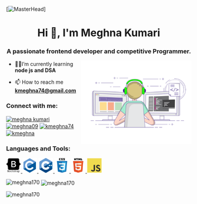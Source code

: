 [![MasterHead](https://www.alura.com.br/artigos/assets/como-criar-um-readme-para-seu-perfil-github/como-criar-um-readme-para-seu-perfil-github.jpg)]
<h1 align="center">Hi 👋, I'm Meghna Kumari</h1>
<h3 align="center">A passionate frontend developer and competitive Programmer.</h3>
<img align="right" alt="Coding" width="300" src="https://raw.githubusercontent.com/devSouvik/devSouvik/master/gif3.gif">


- 👩‍💻I’m currently learning **node js and DSA**

- 📫 How to reach me **kmeghna74@gmail.com**

<h3 align="left">Connect with me:</h3>
<p align="left">
<a href="https://linkedin.com/in/meghna kumari" target="blank"><img align="center" src="https://raw.githubusercontent.com/rahuldkjain/github-profile-readme-generator/master/src/images/icons/Social/linked-in-alt.svg" alt="meghna kumari" height="30" width="40" /></a>
<a href="https://www.codechef.com/users/meghna09" target="blank"><img align="center" src="https://cdn.jsdelivr.net/npm/simple-icons@3.1.0/icons/codechef.svg" alt="meghna09" height="30" width="40" /></a>
<a href="https://www.leetcode.com/kmeghna74" target="blank"><img align="center" src="https://raw.githubusercontent.com/rahuldkjain/github-profile-readme-generator/master/src/images/icons/Social/leet-code.svg" alt="kmeghna74" height="30" width="40" /></a>
<a href="https://auth.geeksforgeeks.org/user/kmeghna" target="blank"><img align="center" src="https://raw.githubusercontent.com/rahuldkjain/github-profile-readme-generator/master/src/images/icons/Social/geeks-for-geeks.svg" alt="kmeghna" height="30" width="40" /></a>
</p>

<h3 align="left">Languages and Tools:</h3>
<p align="left"> <a href="https://getbootstrap.com" target="_blank" rel="noreferrer"> <img src="https://raw.githubusercontent.com/devicons/devicon/master/icons/bootstrap/bootstrap-plain-wordmark.svg" alt="bootstrap" width="40" height="40"/> </a> <a href="https://www.cprogramming.com/" target="_blank" rel="noreferrer"> <img src="https://raw.githubusercontent.com/devicons/devicon/master/icons/c/c-original.svg" alt="c" width="40" height="40"/> </a> <a href="https://www.w3schools.com/cpp/" target="_blank" rel="noreferrer"> <img src="https://raw.githubusercontent.com/devicons/devicon/master/icons/cplusplus/cplusplus-original.svg" alt="cplusplus" width="40" height="40"/> </a> <a href="https://www.w3schools.com/css/" target="_blank" rel="noreferrer"> <img src="https://raw.githubusercontent.com/devicons/devicon/master/icons/css3/css3-original-wordmark.svg" alt="css3" width="40" height="40"/> </a> <a href="https://www.w3.org/html/" target="_blank" rel="noreferrer"> <img src="https://raw.githubusercontent.com/devicons/devicon/master/icons/html5/html5-original-wordmark.svg" alt="html5" width="40" height="40"/> </a> <a href="https://developer.mozilla.org/en-US/docs/Web/JavaScript" target="_blank" rel="noreferrer"> <img src="https://raw.githubusercontent.com/devicons/devicon/master/icons/javascript/javascript-original.svg" alt="javascript" width="40" height="40"/> </a> </p>

<p><img align="left" src="https://github-readme-stats.vercel.app/api/top-langs?username=meghna170&show_icons=true&locale=en&layout=compact" alt="meghna170" /></p>

<p>&nbsp;<img align="center" src="https://github-readme-stats.vercel.app/api?username=meghna170&show_icons=true&locale=en" alt="meghna170" /></p>

<p align="left"> <img src="https://komarev.com/ghpvc/?username=meghna170&label=Profile%20views&color=0e75b6&style=flat" alt="meghna170" /> </p>
